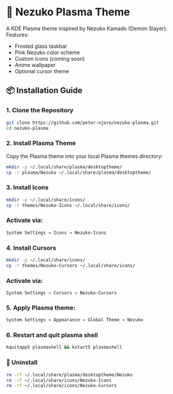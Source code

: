 # 🌸 Nezuko Plasma Theme

A KDE Plasma theme inspired by Nezuko Kamado (Demon Slayer).  
Features:
- Frosted glass taskbar
- Pink Nezuko color scheme
- Custom icons (coming soon)
- Anime wallpaper
- Optional cursor theme

## 📦 Installation Guide

### 1. Clone the Repository
```bash
git clone https://github.com/peter-njoro/nezuko-plasma.git
cd nezuko-plasma
```
### 2. Install Plasma Theme

Copy the Plasma theme into your local Plasma themes directory:

```bash
mkdir -p ~/.local/share/plasma/desktoptheme/
cp -r plasma/Nezuko ~/.local/share/plasma/desktoptheme/
```
### 3. Install Icons
```bash
mkdir -p ~/.local/share/icons/
cp -r themes/Nezuko-Icons ~/.local/share/icons/
```
### Activate via:
```bash 
System Settings → Icons → Nezuko-Icons
```
### 4. Install Cursors
```bash
mkdir -p ~/.local/share/icons/
cp -r themes/Nezuko-Cursors ~/.local/share/icons/
```
### Activate via:
```System Settings → Cursors → Nezuko-Cursors```

### 5. Apply Plasma theme:
```bash
System Settings → Appearance → Global Theme → Nezuko
```
### 6. Restart and quit plasma shell
```bash
kquitapp5 plasmashell && kstart5 plasmashell
```

### 🧹 Uninstall
```bash
rm -rf ~/.local/share/plasma/desktoptheme/Nezuko
rm -rf ~/.local/share/icons/Nezuko-Icons
rm -rf ~/.local/share/icons/Nezuko-Cursors
```
